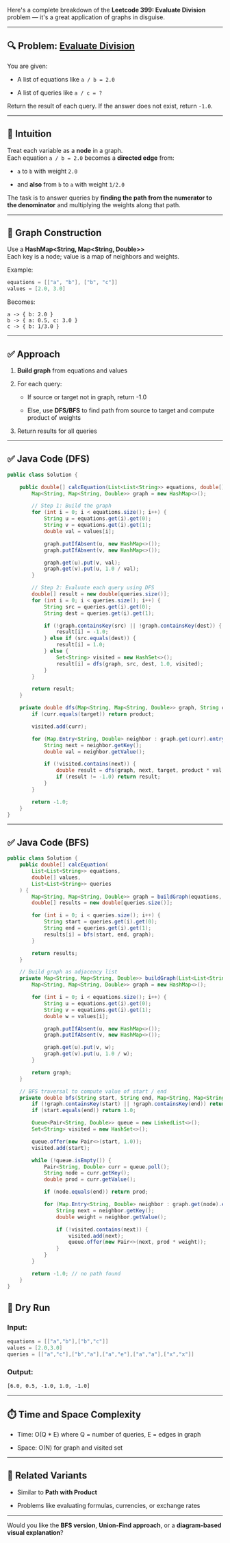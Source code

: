 Here's a complete breakdown of the **Leetcode 399: Evaluate Division** problem — it's a great application of graphs in disguise.

---

## 🔍 Problem: [Evaluate Division](https://leetcode.com/problems/evaluate-division/)

You are given:

- A list of equations like `a / b = 2.0`
    
- A list of queries like `a / c = ?`
    

Return the result of each query. If the answer does not exist, return `-1.0`.

---

## 🧠 Intuition

Treat each variable as a **node** in a graph.  
Each equation `a / b = 2.0` becomes a **directed edge** from:

- `a` to `b` with weight `2.0`
    
- and **also** from `b` to `a` with weight `1/2.0`
    

The task is to answer queries by **finding the path from the numerator to the denominator** and multiplying the weights along that path.

---

## 🧱 Graph Construction

Use a **HashMap<String, Map<String, Double>>**  
Each key is a node; value is a map of neighbors and weights.

Example:

```java
equations = [["a", "b"], ["b", "c"]]
values = [2.0, 3.0]
```

Becomes:

```
a -> { b: 2.0 }
b -> { a: 0.5, c: 3.0 }
c -> { b: 1/3.0 }
```

---

## ✅ Approach

1. **Build graph** from equations and values
    
2. For each query:
    
    - If source or target not in graph, return -1.0
        
    - Else, use **DFS/BFS** to find path from source to target and compute product of weights
        
3. Return results for all queries
    

---

## ✅ Java Code (DFS)

```java
public class Solution {

    public double[] calcEquation(List<List<String>> equations, double[] values, List<List<String>> queries) {
        Map<String, Map<String, Double>> graph = new HashMap<>();

        // Step 1: Build the graph
        for (int i = 0; i < equations.size(); i++) {
            String u = equations.get(i).get(0);
            String v = equations.get(i).get(1);
            double val = values[i];

            graph.putIfAbsent(u, new HashMap<>());
            graph.putIfAbsent(v, new HashMap<>());

            graph.get(u).put(v, val);
            graph.get(v).put(u, 1.0 / val);
        }

        // Step 2: Evaluate each query using DFS
        double[] result = new double[queries.size()];
        for (int i = 0; i < queries.size(); i++) {
            String src = queries.get(i).get(0);
            String dest = queries.get(i).get(1);

            if (!graph.containsKey(src) || !graph.containsKey(dest)) {
                result[i] = -1.0;
            } else if (src.equals(dest)) {
                result[i] = 1.0;
            } else {
                Set<String> visited = new HashSet<>();
                result[i] = dfs(graph, src, dest, 1.0, visited);
            }
        }

        return result;
    }

    private double dfs(Map<String, Map<String, Double>> graph, String curr, String target, double product, Set<String> visited) {
        if (curr.equals(target)) return product;

        visited.add(curr);

        for (Map.Entry<String, Double> neighbor : graph.get(curr).entrySet()) {
            String next = neighbor.getKey();
            double val = neighbor.getValue();

            if (!visited.contains(next)) {
                double result = dfs(graph, next, target, product * val, visited);
                if (result != -1.0) return result;
            }
        }

        return -1.0;
    }
}
```

---
## ✅ Java Code (BFS)

```java
public class Solution {
    public double[] calcEquation(
        List<List<String>> equations,
        double[] values,
        List<List<String>> queries
    ) {
        Map<String, Map<String, Double>> graph = buildGraph(equations, values);
        double[] results = new double[queries.size()];

        for (int i = 0; i < queries.size(); i++) {
            String start = queries.get(i).get(0);
            String end = queries.get(i).get(1);
            results[i] = bfs(start, end, graph);
        }

        return results;
    }

    // Build graph as adjacency list
    private Map<String, Map<String, Double>> buildGraph(List<List<String>> equations, double[] values) {
        Map<String, Map<String, Double>> graph = new HashMap<>();

        for (int i = 0; i < equations.size(); i++) {
            String u = equations.get(i).get(0);
            String v = equations.get(i).get(1);
            double w = values[i];

            graph.putIfAbsent(u, new HashMap<>());
            graph.putIfAbsent(v, new HashMap<>());

            graph.get(u).put(v, w);
            graph.get(v).put(u, 1.0 / w);
        }

        return graph;
    }

    // BFS traversal to compute value of start / end
    private double bfs(String start, String end, Map<String, Map<String, Double>> graph) {
        if (!graph.containsKey(start) || !graph.containsKey(end)) return -1.0;
        if (start.equals(end)) return 1.0;

        Queue<Pair<String, Double>> queue = new LinkedList<>();
        Set<String> visited = new HashSet<>();

        queue.offer(new Pair<>(start, 1.0));
        visited.add(start);

        while (!queue.isEmpty()) {
            Pair<String, Double> curr = queue.poll();
            String node = curr.getKey();
            double prod = curr.getValue();

            if (node.equals(end)) return prod;

            for (Map.Entry<String, Double> neighbor : graph.get(node).entrySet()) {
                String next = neighbor.getKey();
                double weight = neighbor.getValue();

                if (!visited.contains(next)) {
                    visited.add(next);
                    queue.offer(new Pair<>(next, prod * weight));
                }
            }
        }

        return -1.0; // no path found
    }
}

```

## 🧠 Dry Run

### Input:

```java
equations = [["a","b"],["b","c"]]
values = [2.0,3.0]
queries = [["a","c"],["b","a"],["a","e"],["a","a"],["x","x"]]
```

### Output:

```
[6.0, 0.5, -1.0, 1.0, -1.0]
```

---

## ⏱️ Time and Space Complexity

- Time: O(Q * E) where Q = number of queries, E = edges in graph
    
- Space: O(N) for graph and visited set
    

---

## 🧩 Related Variants

- Similar to **Path with Product**
    
- Problems like evaluating formulas, currencies, or exchange rates
    

---

Would you like the **BFS version**, **Union-Find approach**, or a **diagram-based visual explanation**?